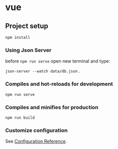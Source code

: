 # vue

## Project setup
```
npm install
```

### Using Json Server
before `npm run serve` open new terminal and type:

`json-server --watch data/db.json` .

### Compiles and hot-reloads for development
```
npm run serve
```

### Compiles and minifies for production
```
npm run build
```

### Customize configuration
See [Configuration Reference](https://cli.vuejs.org/config/).
